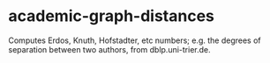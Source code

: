 # academic-graph-distances
Computes Erdos, Knuth, Hofstadter, etc numbers; e.g. the degrees of separation between two authors, from dblp.uni-trier.de.
